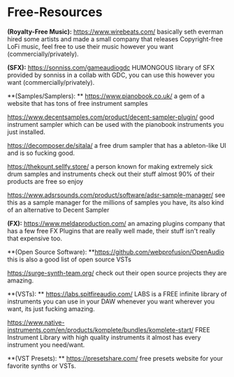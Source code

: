 # Free-Resources
**(Royalty-Free Music):** 
https://www.wirebeats.com/ basically seth everman hired some artists and made a small company that releases Copyright-free LoFi music, feel free to use their music however you want (commercially/privately).

**(SFX):**
https://sonniss.com/gameaudiogdc HUMONGOUS library of SFX provided by sonniss in a collab with GDC, you can use this however you want (commercially/privately).

**(Samples/Samplers): **
https://www.pianobook.co.uk/ a gem of a website that has tons of free instrument samples

https://www.decentsamples.com/product/decent-sampler-plugin/ good instrument sampler which can be used with the pianobook instruments you just installed.

https://decomposer.de/sitala/ a free drum sampler that has a ableton-like UI and is so fucking good.
 
https://thekount.sellfy.store/ a person known for making extremely sick drum samples and instruments check out their stuff almost 90% of their products are free so enjoy 

https://www.adsrsounds.com/product/software/adsr-sample-manager/ see this as a sample manager for the millions of samples you have, its also kind of an alternative to Decent Sampler

**(FX):** 
https://www.meldaproduction.com/ an amazing plugins company that has a few free FX Plugins that are really well made, their stuff isn't really that expensive too.

**(Open Source Software): **https://github.com/webprofusion/OpenAudio this is also a good list of open source VSTs 

https://surge-synth-team.org/ check out their open source projects they are amazing.

**(VSTs): **
https://labs.spitfireaudio.com/ LABS is a FREE infinite library of instruments you can use in your DAW whenever you want wherever you want, its just fucking amazing.

https://www.native-instruments.com/en/products/komplete/bundles/komplete-start/ FREE Instrument Library with high quality instruments it almost has every instrument you need/want. 

**(VST Presets): **
https://presetshare.com/ free presets website for your favorite synths or VSTs.
